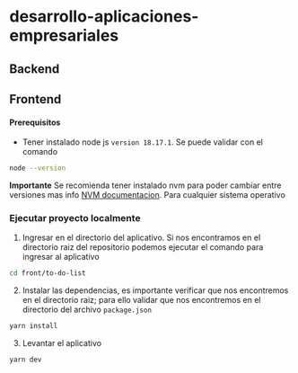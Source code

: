 # desarrollo-aplicaciones-empresariales

## Backend


## Frontend

#### Prerequisitos
- Tener instalado node js `version 18.17.1`. Se puede validar con el comando 
 ```bash
node --version
```
**Importante** Se recomienda tener instalado nvm para poder cambiar entre versiones
mas info [NVM documentacion](https://github.com/nvm-sh/nvm). Para cualquier sistema operativo

### Ejecutar proyecto localmente
1. Ingresar en el directorio del aplicativo. Si nos encontramos en el directorio raiz del repositorio podemos ejecutar el comando para ingresar al aplicativo 
```bash
cd front/to-do-list
```
2. Instalar las dependencias, es importante verificar que nos encontremos en el directorio raiz; para ello validar que nos encontremos en el directorio del archivo `package.json`
```bash
yarn install
```
3. Levantar el aplicativo
```bash
yarn dev
```

